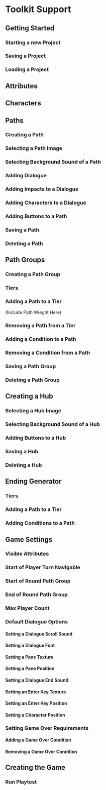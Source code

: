 # Toolkit Support
## Getting Started
### Starting a new Project

### Saving a Project

### Loading a Project

## Attributes

## Characters

## Paths
### Creating a Path

### Selecting a Path Image

### Selecting Background Sound of a Path

### Adding Dialogue

### Adding Impacts to a Dialogue

### Adding Characters to a Dialogue

### Adding Buttons to a Path

### Saving a Path

### Deleting a Path

## Path Groups
### Creating a Path Group

### Tiers

### Adding a Path to a Tier
(Include Path Wieght Here)

### Removing a Path from a Tier

### Adding a Condition to a Path

### Removing a Condition from a Path

### Saving a Path Group

### Deleting a Path Group

## Creating a Hub
### Selecting a Hub Image

### Selecting Background Sound of a Hub

### Adding Buttons to a Hub

### Saving a Hub

### Deleting a Hub


## Ending Generator
### Tiers

### Adding a Path to a Tier

### Adding Conditions to a Path


## Game Settings
### Visible Attributes

### Start of Player Turn Navigable

### Start of Round Path Group

### End of Round Path Group

### Max Player Count


### Default Dialogue Options
#### Setting a Dialogue Scroll Sound

#### Setting a Dialogue Font

#### Setting a Pane Texture

#### Setting a Pane Position

#### Setting a Dialogue End Sound

#### Setting an Enter Key Texture

#### Setting an Enter Key Position

#### Setting a Character Position


### Setting Game Over Requirements
#### Adding a Game Over Condition

#### Removing a Game Over Condition

## Creating the Game
### Run Playtest

